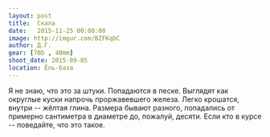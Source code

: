 ```yaml
---
layout: post
title:  Скала
date:   2015-11-25 00:00:00
image: http://imgur.com/BZFKqbC
author: Д.Г.
gear: [70D , 40mm]
shoot_date: 2015-09-05
location: Ёль-база
---
```


Я не знаю, что это за штуки. Попадаются в песке. Выглядят как округлые куски напрочь проржавевшего железа. Легко крошатся, внутри -- жёлтая глина. Размера бывают разного, попадались от примерно сантиметра в диаметре до, пожалуй, десяти. Если кто в курсе -- поведайте, что это такое.
